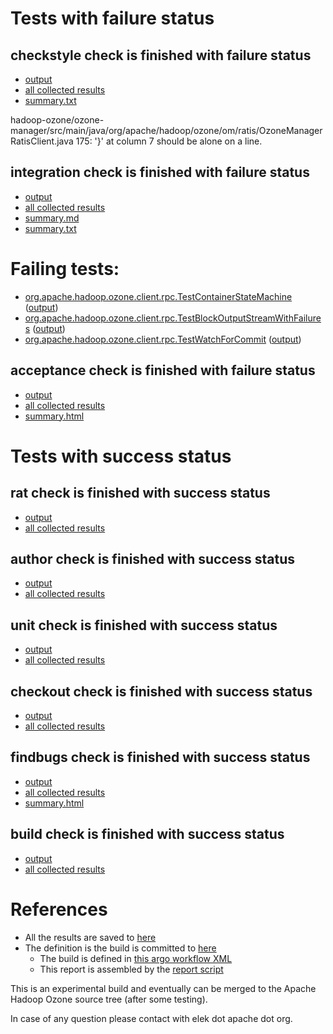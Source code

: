 # Tests with failure status

## checkstyle check is finished with failure status

   * [output](https://raw.githubusercontent.com/elek/ozone-ci-q4/master/pr/pr-hdds-2266-b8s26/checkstyle/output.log)
   * [all collected results](https://github.com/elek/ozone-ci-q4/tree/master/pr/pr-hdds-2266-b8s26/checkstyle)
   * [summary.txt](https://github.com/elek/ozone-ci-q4/tree/master/pr/pr-hdds-2266-b8s26/checkstyle/summary.txt)

hadoop-ozone/ozone-manager/src/main/java/org/apache/hadoop/ozone/om/ratis/OzoneManagerRatisClient.java
 175: &apos;}&apos; at column 7 should be alone on a line.

## integration check is finished with failure status

   * [output](https://raw.githubusercontent.com/elek/ozone-ci-q4/master/pr/pr-hdds-2266-b8s26/integration/output.log)
   * [all collected results](https://github.com/elek/ozone-ci-q4/tree/master/pr/pr-hdds-2266-b8s26/integration)
   * [summary.md](https://github.com/elek/ozone-ci-q4/tree/master/pr/pr-hdds-2266-b8s26/integration/summary.md)
   * [summary.txt](https://github.com/elek/ozone-ci-q4/tree/master/pr/pr-hdds-2266-b8s26/integration/summary.txt)

# Failing tests: 

 * [org.apache.hadoop.ozone.client.rpc.TestContainerStateMachine](hadoop-ozone/integration-test/org.apache.hadoop.ozone.client.rpc.TestContainerStateMachine.txt) ([output](hadoop-ozone/integration-test/org.apache.hadoop.ozone.client.rpc.TestContainerStateMachine-output.txt))
 * [org.apache.hadoop.ozone.client.rpc.TestBlockOutputStreamWithFailures](hadoop-ozone/integration-test/org.apache.hadoop.ozone.client.rpc.TestBlockOutputStreamWithFailures.txt) ([output](hadoop-ozone/integration-test/org.apache.hadoop.ozone.client.rpc.TestBlockOutputStreamWithFailures-output.txt))
 * [org.apache.hadoop.ozone.client.rpc.TestWatchForCommit](hadoop-ozone/integration-test/org.apache.hadoop.ozone.client.rpc.TestWatchForCommit.txt) ([output](hadoop-ozone/integration-test/org.apache.hadoop.ozone.client.rpc.TestWatchForCommit-output.txt))

## acceptance check is finished with failure status

   * [output](https://raw.githubusercontent.com/elek/ozone-ci-q4/master/pr/pr-hdds-2266-b8s26/acceptance/output.log)
   * [all collected results](https://github.com/elek/ozone-ci-q4/tree/master/pr/pr-hdds-2266-b8s26/acceptance)
   * [summary.html](https://elek.github.io/ozone-ci-q4/pr/pr-hdds-2266-b8s26/acceptance/summary.html)



# Tests with success status

## rat check is finished with success status

   * [output](https://raw.githubusercontent.com/elek/ozone-ci-q4/master/pr/pr-hdds-2266-b8s26/rat/output.log)
   * [all collected results](https://github.com/elek/ozone-ci-q4/tree/master/pr/pr-hdds-2266-b8s26/rat)


## author check is finished with success status

   * [output](https://raw.githubusercontent.com/elek/ozone-ci-q4/master/pr/pr-hdds-2266-b8s26/author/output.log)
   * [all collected results](https://github.com/elek/ozone-ci-q4/tree/master/pr/pr-hdds-2266-b8s26/author)


## unit check is finished with success status

   * [output](https://raw.githubusercontent.com/elek/ozone-ci-q4/master/pr/pr-hdds-2266-b8s26/unit/output.log)
   * [all collected results](https://github.com/elek/ozone-ci-q4/tree/master/pr/pr-hdds-2266-b8s26/unit)


## checkout check is finished with success status

   * [output](https://raw.githubusercontent.com/elek/ozone-ci-q4/master/pr/pr-hdds-2266-b8s26/checkout/output.log)
   * [all collected results](https://github.com/elek/ozone-ci-q4/tree/master/pr/pr-hdds-2266-b8s26/checkout)


## findbugs check is finished with success status

   * [output](https://raw.githubusercontent.com/elek/ozone-ci-q4/master/pr/pr-hdds-2266-b8s26/findbugs/output.log)
   * [all collected results](https://github.com/elek/ozone-ci-q4/tree/master/pr/pr-hdds-2266-b8s26/findbugs)
   * [summary.html](https://elek.github.io/ozone-ci-q4/pr/pr-hdds-2266-b8s26/findbugs/summary.html)


## build check is finished with success status

   * [output](https://raw.githubusercontent.com/elek/ozone-ci-q4/master/pr/pr-hdds-2266-b8s26/build/output.log)
   * [all collected results](https://github.com/elek/ozone-ci-q4/tree/master/pr/pr-hdds-2266-b8s26/build)




# References

 * All the results are saved to [here](https://github.com/elek/ozone-ci-q4/tree/master/pr/pr-hdds-2266-b8s26/)
 * The definition is the build is committed to [here](https://github.com/elek/argo-ozone)
    * The build is defined in [this argo workflow XML](https://github.com/elek/argo-ozone/blob/master/ozone-build.yaml)
    * This report is assembled by the [report script](https://github.com/elek/argo-ozone/blob/master/scripts/report.sh)

This is an experimental build and eventually can be merged to the Apache Hadoop Ozone source tree (after some testing).

In case of any question please contact with elek dot apache dot org.
